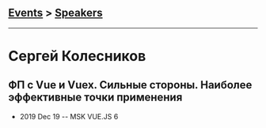## [Events](../README.md) > [Speakers](../speakers.md)
---

# Сергей Колесников

## ФП c Vue и Vuex. Сильные стороны. Наиболее эффективные точки применения
- 2019 Dec 19 -- MSK VUE.JS 6    

